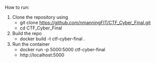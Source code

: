 How to run:
  1. Clone the repository using
     - git clone https://github.com/nmanningFIT/CTF_Cyber_Final.git
     - cd CTF_Cyber_Final
  2. Build the repo
     - docker build -t ctf-cyber-final .
  3. Run the container
     - docker run -p 5000:5000 ctf-cyber-final
     - http://localhost:5000

